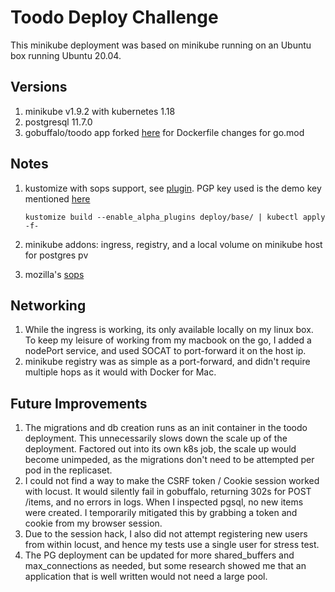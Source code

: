 # Toodo Deploy Challenge

This minikube deployment was based on minikube running on an Ubuntu box running Ubuntu 20.04.

## Versions

1. minikube v1.9.2 with kubernetes 1.18
2. postgresql 11.7.0
3. gobuffalo/toodo app forked [here](https://github.com/charandas/toodo/tree/go-mod) for Dockerfile changes for go.mod

## Notes

1. kustomize with sops support, see [plugin](https://github.com/viaduct-ai/kustomize-sops). PGP key used is the demo key mentioned [here](https://github.com/viaduct-ai/kustomize-sops#6-configure-sops-via-sopsyaml)

	`kustomize build --enable_alpha_plugins deploy/base/ | kubectl apply -f-`
2. minikube addons: ingress, registry, and a local volume on minikube host for postgres pv
3. mozilla's [sops](https://github.com/mozilla/sops/releases)

## Networking

1. While the ingress is working, its only available locally on my linux box. To keep my leisure of working from my macbook on the go, I added a nodePort service, and used SOCAT to port-forward it on the host ip.
2. minikube registry was as simple as a port-forward, and didn't require multiple hops as it would with Docker for Mac.


## Future Improvements

1. The migrations and db creation runs as an init container in the toodo deployment. This unnecessarily slows down the scale up of the deployment. Factored out into its own k8s job, the scale up would become unimpeded, as the migrations don't need to be attempted per pod in the replicaset.
2. I could not find a way to make the CSRF token / Cookie session worked with locust. It would silently fail in gobuffalo, returning 302s for POST /items, and no errors in logs. When I inspected pgsql, no new items were created. I temporarily mitigated this by grabbing a token and cookie from my browser session.
3. Due to the session hack, I also did not attempt registering new users from within locust, and hence my tests use a single user for stress test.
4. The PG deployment can be updated for more shared_buffers and max_connections as needed, but some research showed me that an application that is well written would not need a large pool.
